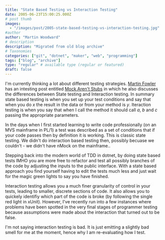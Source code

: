 ```yaml
---
title: "State Based Testing vs Interaction Testing"
date: 2005-06-23T15:00:25.000Z
# post thumb
images:
  - "/images/post/2005-state-based-testing-vs-interaction-testing.jpg"
#author
author: "Martin Woodward"
# description
description: "Migrated from old blog archive"
# Taxonomies
categories: ["git", "dotnet", "maker", "web", "programming"]
tags: ["blog", "archive"]
type: "regular" # available type (regular or featured)
draft: false
---
```

I'm currently thinking a lot about different testing strategies.  [Martin Fowler](http://www.martinfowler.com) has an intesting post entitled [Mock Aren't Stubs](http://www.martinfowler.com/articles/mocksArentStubs.html) in which he also discusses the differences between State testing and Interaction testing.  In summary state based testing is when you set up your test conditions and say that when you do *x* the result in the data or from your method is *y*.  Iteraction testing is when you say that when I call the method it should call *a*, *b* and *c* passing the appropriate parameters.

In the days when I first started learning to write code professionally (on an MVS mainframe in PL/1) a test was described as a set of conditions that if your code passes then by definition it is working.  This is classic state testing.  We didn't do interaction based testing then, possibly becuase we couldn't - we didn't have nMock on the mainframe..  

Stepping back into the modern world of TDD in dotnet, by doing state based tests IMHO you are more free to refactor and test all possibly branches of the code by adjusting the inputs to the public interface.  With a state based approach you find yourself having to edit the tests much less and just wait for the magic green lights to say you have finished.

Interaction testing allows you a much finer granularity of control in your tests, leading to smaller, discrete sections of code.  It also allows you to quickely identifiy which part of the code is broke (by following the single red light in xUnit).  However, I've recently run into a few instances where problems have been spotted in the very final stages of programmer testing because assumptions were made about the interaction that turned out to be false.  

I'm not saying interaction testing is bad.  It is just emitting a slightly bad smell for me at the moment, hence why I am re-evaluating how I test.